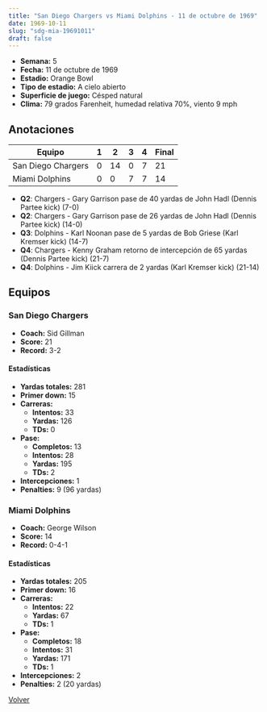 ```yaml
---
title: "San Diego Chargers vs Miami Dolphins - 11 de octubre de 1969"
date: 1969-10-11
slug: "sdg-mia-19691011"
draft: false
---
```


- **Semana:** 5
- **Fecha:** 11 de octubre de 1969
- **Estadio:** Orange Bowl
- **Tipo de estadio:** A cielo abierto
- **Superficie de juego:** Césped natural
- **Clima:** 79 grados Farenheit, humedad relativa 70%, viento 9 mph





## Anotaciones
| Equipo | 1 | 2 | 3 | 4 | Final |
|--------|---|---|---|---|-------|
| San Diego Chargers  | 0 | 14 | 0 | 7  | 21 |
| Miami Dolphins  | 0 | 0 | 7 | 7  | 14 |
- **Q2**: Chargers - Gary Garrison pase de 40 yardas de John Hadl (Dennis Partee kick) (7-0)
- **Q2**: Chargers - Gary Garrison pase de 26 yardas de John Hadl (Dennis Partee kick) (14-0)
- **Q3**: Dolphins - Karl Noonan pase de 5 yardas de Bob Griese (Karl Kremser kick) (14-7)
- **Q4**: Chargers - Kenny Graham retorno de intercepción de 65 yardas (Dennis Partee kick) (21-7)
- **Q4**: Dolphins - Jim Kiick carrera de 2 yardas (Karl Kremser kick) (21-14)


## Equipos


### San Diego Chargers
* **Coach:** Sid Gillman
* **Score:** 21
* **Record:** 3-2
#### Estadísticas
* **Yardas totales:** 281
* **Primer down:** 15
* **Carreras:**
  * **Intentos:** 33
  * **Yardas:** 126
  * **TDs:** 0
* **Pase:**
  * **Completos:** 13
  * **Intentos:** 28
  * **Yardas:** 195
  * **TDs:** 2
* **Intercepciones:** 1
* **Penalties:** 9 (96 yardas)

### Miami Dolphins
* **Coach:** George Wilson
* **Score:** 14
* **Record:** 0-4-1
#### Estadísticas
* **Yardas totales:** 205
* **Primer down:** 16
* **Carreras:**
  * **Intentos:** 22
  * **Yardas:** 67
  * **TDs:** 1
* **Pase:**
  * **Completos:** 18
  * **Intentos:** 31
  * **Yardas:** 171
  * **TDs:** 1
* **Intercepciones:** 2
* **Penalties:** 2 (20 yardas)


[Volver](/historia/1969)
